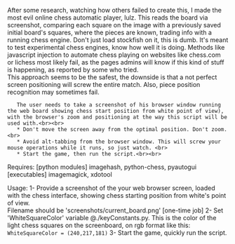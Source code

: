 After some research, watching how others failed to create this, I made the most evil online chess automatic 
player, lulz. This reads the board via screenshot, comparing each square on the image with a previously saved initial board's squares, where the pieces are known, trading info with a running chess engine.
Don't just load stockfish on it, this is dumb. It's meant to test experimental chess engines, know how well it is doing.
       Methods like javascript injection to automate chess playing on websites like chess.com or lichess most likely fail, as the pages admins will know if this kind of stuff is happening, as reported by some who tried.<br>
       This approach seems to be the safest, the downside is that a not perfect screen positioning will screw the entire match. Also, piece position recognition may sometimes fail.
       
       The user needs to take a screenshot of his browser window running the web board showing chess start position from white point of view), with the browser's zoom and positioning at the way this script will be used with.<br><br>
       * Don't move the screen away from the optimal position. Don't zoom. <br>
       * Avoid alt-tabbing from the browser window. This will screw your mouse operations while it runs, so just watch. <br>
       * Start the game, then run the script.<br><br>
       
Requires: [python modules] imagehash, python-chess, pyautogui<br>
	  [executables] imagemagick, xdotool

Usage:
  1- Provide a screenshot of the your web browser screen, loaded with the chess interface, showing chess starting position from white's point of view.<br>
  Filename should be 'screenshots/current_board.png' [one-time job]
  2- Set 'WhiteSquareColor' variable @./keyConstants.py. This is the color of the light chess squares on the screenboard, on rgb format like this:
  `WhiteSquareColor = (240,217,181)`
  3- Start the game, quickly run the script.